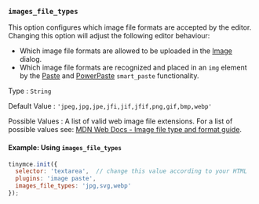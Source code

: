### `images_file_types`

This option configures which image file formats are accepted by the editor. Changing this option will adjust the following editor behaviour:
  - Which image file formats are allowed to be uploaded in the [Image]({{site.baseurl}}/plugins-ref/opensource/image/) dialog.
  - Which image file formats are recognized and placed in an `img` element by the [Paste]({{site.baseurl}}/plugins-ref/opensource/paste/) and [PowerPaste]({{site.baseurl}}/plugins-ref/premium/powerpaste/) `smart_paste` functionality.

Type
: `String`

Default Value
: `'jpeg,jpg,jpe,jfi,jif,jfif,png,gif,bmp,webp'`

Possible Values
: A list of valid web image file extensions. For a list of possible values see: [MDN Web Docs - Image file type and format guide](https://developer.mozilla.org/en-US/docs/Web/Media/Formats/Image_types).

#### Example: Using `images_file_types`

```js
tinymce.init({
  selector: 'textarea',  // change this value according to your HTML
  plugins: 'image paste',
  images_file_types: 'jpg,svg,webp'
});
```
